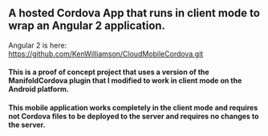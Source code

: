 ## A hosted Cordova App that runs in client mode to wrap an Angular 2 application. 
Angular 2 is here: https://github.com/KenWilliamson/CloudMobileCordova.git

#### This is a proof of concept project that uses a version of the ManifoldCordova plugin that I modified to work in client mode on the Android platform.


#### This mobile application works completely in the client mode and requires not Cordova files to be deployed to the server and requires no changes to the server.


